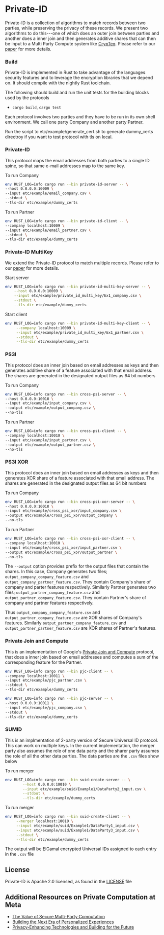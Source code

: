 # Private-ID

Private-ID is a collection of algorithms to match records between two parties, while preserving the privacy of these records. We present two algorithms to do this---one of which does an outer join between parties and another does a inner join and then generates additive shares that can then be input to a Multi Party Compute system like [CrypTen](https://github.com/facebookresearch/CrypTen). Please refer to our [paper](https://eprint.iacr.org/2020/599.pdf) for more details.

### Build

Private-ID is implemented in Rust to take advantage of the languages security features and to leverage the encryption libraries that we depend on. It should compile with the nightly Rust toolchain.

The following should build and run the unit tests for the building blocks used by the protocols

- `cargo build`, `cargo test`

Each protocol involves two parties and they have to be run in its own shell environment. We call one party Company and another party Partner.

Run the script to etc/example/generate_cert.sh to generate dummy_certs directroy if you want to test protocol with tls on local.

### Private-ID

This protocol maps the email addresses from both parties to a single ID spine, so that same e-mail addresses map to the same key.

To run Company

```bash
env RUST_LOG=info cargo run --bin private-id-server -- \
--host 0.0.0.0:10009 \
--input etc/example/email_company.csv \
--stdout \
--tls-dir etc/example/dummy_certs
```

To run Partner

```bash
env RUST_LOG=info cargo run --bin private-id-client -- \
--company localhost:10009 \
--input etc/example/email_partner.csv \
--stdout \
--tls-dir etc/example/dummy_certs
```

### Private-ID MultiKey

We extend the Private-ID protocol to match multiple records. Please refer to our [paper](https://eprint.iacr.org/2021/770) for more details.

Start server

```bash
env RUST_LOG=info cargo run --bin private-id-multi-key-server -- \
    --host 0.0.0.0:10009 \
    --input etc/example/private_id_multi_key/Ex1_company.csv \
    --stdout \
    --tls-dir etc/example/dummy_certs
```

Start client

```bash
env RUST_LOG=info cargo run --bin private-id-multi-key-client -- \
     --company localhost:10009 \
     --input etc/example/private_id_multi_key/Ex1_partner.csv \
     --stdout \
     --tls-dir etc/example/dummy_certs
```

### PS3I

This protocol does an inner join based on email addresses as keys and then generates additive share of a feature associated with that email address. The shares are generated in the designated output files as 64 bit numbers

To run Company

```bash
env RUST_LOG=info cargo run --bin cross-psi-server -- \
--host 0.0.0.0:10010 \
--input etc/example/input_company.csv \
--output etc/example/output_company.csv \
--no-tls
```

To run Partner

```bash
env RUST_LOG=info cargo run --bin cross-psi-client -- \
--company localhost:10010 \
--input etc/example/input_partner.csv \
--output etc/example/output_partner.csv \
--no-tls
```

### PS3I XOR

This protocol does an inner join based on email addresses as keys and then generates XOR share of a feature associated with that email address. The shares are generated in the designated output files as 64 bit numbers

To run Company

```bash
env RUST_LOG=info cargo run --bin cross-psi-xor-server -- \
--host 0.0.0.0:10010 \
--input etc/example/cross_psi_xor/input_company.csv \
--output etc/example/cross_psi_xor/output_company \
--no-tls
```

To run Partner

```bash
env RUST_LOG=info cargo run --bin cross-psi-xor-client -- \
--company localhost:10010 \
--input etc/example/cross_psi_xor/input_partner.csv \
--output etc/example/cross_psi_xor/output_partner \
--no-tls
```
The `--output` option provides prefix for the output files that contain the shares. In this case, Company generates two files; `output_company_company_feature.csv` and `output_company_partner_feature.csv`. They contain Company's share of company and parter features respectively. Similarly Partner generates two files; `output_partner_company_feature.csv` and `output_partner_company_feature.csv`. They contain Partner's share of company and partner features respectively.

Thus `output_company_company_feature.csv` and `output_partner_company_feature.csv` are XOR shares of Company's features. Similarly `output_partner_company_feature.csv` and `output_partner_partner_feature.csv` are XOR shares of Partner's features.

### Private Join and Compute
This is an implementation of Google's [Private Join and Compute](https://github.com/google/private-join-and-compute) protocol, that does a inner join based on email addresses and computes a sum of the corresponding feature for the Partner.

```bash
env RUST_LOG=info cargo run --bin pjc-client -- \
--company localhost:10011 \
--input etc/example/pjc_partner.csv \
--stdout \
--tls-dir etc/example/dummy_certs
```

```bash
env RUST_LOG=info cargo run --bin pjc-server -- \
--host 0.0.0.0:10011 \
--input etc/example/pjc_company.csv \
--stdout \
--tls-dir etc/example/dummy_certs
```
### SUMID
This is an implmentation of 2-party version of Secure Universal ID protocol. This can work on multiple keys. In the current implementation, the merger party also assumes the role of one data party and the sharer party assumes the role of all the other data parties. The data parties are the `.csv` files show below

To run merger
```bash
env RUST_LOG=info cargo run --bin suid-create-server -- \
        --host 0.0.0.0:10010 \
        --input etc/example/suid/Example1/DataParty2_input.csv \
        --stdout \
        --tls-dir etc/example/dummy_certs
```

To run merger
```bash
env RUST_LOG=info cargo run --bin suid-create-client -- \
     --merger localhost:10010 \
     --input etc/example/suid/Example1/DataParty1_input.csv \
     --input etc/example/suid/Example1/DataParty3_input.csv \
     --stdout \
     --tls-dir etc/example/dummy_certs
```

The output will be ElGamal encrypted Universal IDs assigned to each entry in the `.csv` file

## License
Private-ID is Apache 2.0 licensed, as found in the [LICENSE](/LICENSE) file

## Additional Resources on Private Computation at Meta
* [The Value of Secure Multi-Party Computation](https://privacytech.fb.com/multi-party-computation/)
* [Building the Next Era of Personalized Experiences](https://www.facebook.com/business/news/building-the-next-era-of-personalized-experiences)
* [Privacy-Enhancing Technologies and Building for the Future](https://www.facebook.com/business/news/building-for-the-future)
